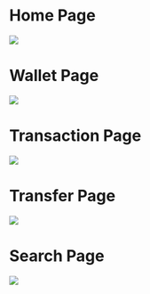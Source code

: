 # Home Page
![](https://github.com/ShubSi26/Pay-Now/blob/main/images/home.jpg)

# Wallet Page
![](https://github.com/ShubSi26/Pay-Now/blob/main/images/wallet.jpg)

# Transaction Page
![](https://github.com/ShubSi26/Pay-Now/blob/main/images/transaction.jpg)

# Transfer Page
![](https://github.com/ShubSi26/Pay-Now/blob/main/images/transfer.jpg)

# Search Page
![](https://github.com/ShubSi26/Pay-Now/blob/main/images/search.jpg)
